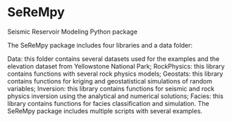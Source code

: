 # SeReMpy
Seismic Reservoir Modeling Python package

The SeReMpy package includes four libraries and a data folder:

Data: this folder contains several datasets used for the examples and the elevation dataset from Yellowstone National Park;
RockPhysics: this library contains functions with several rock physics models;
Geostats: this library contains functions for kriging and geostatistical simulations of random variables;
Inversion: this library contains functions for seismic and rock physics inversion using the analytical and numerical solutions;
Facies: this library contains functions for facies classification and simulation. The SeReMpy package includes multiple scripts with several examples.


